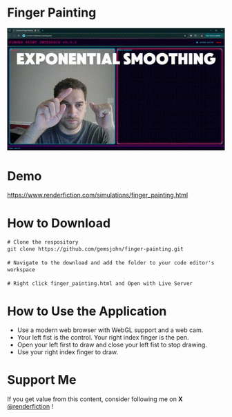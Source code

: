 # Finger Painting
![Finger Painting Interface](finger_paint.gif)

# Demo
https://www.renderfiction.com/simulations/finger_painting.html

# How to Download
```
# Clone the respository
git clone https://github.com/gemsjohn/finger-painting.git

# Navigate to the download and add the folder to your code editor's workspace

# Right click finger_painting.html and Open with Live Server
```

# How to Use the Application
- Use a modern web browser with WebGL support and a web cam.
- Your left fist is the control. Your right index finger is the pen.
- Open your left first to draw and close your left fist to stop drawing.
- Use your right index finger to draw.

# Support Me
If you get value from this content, consider following me on **X** [@renderfiction](https://x.com/renderfiction) !